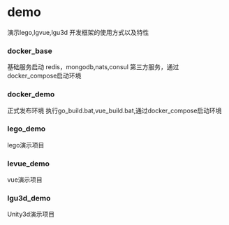 # demo
演示lego,lgvue,lgu3d 开发框架的使用方式以及特性

### docker_base 
基础服务启动 redis，mongodb,nats,consul 第三方服务，通过docker_compose启动环境
### docker_demo 
正式发布环境 执行go_build.bat,vue_build.bat,通过docker_compose启动环境
### lego_demo 
lego演示项目
### levue_demo 
vue演示项目
### lgu3d_demo 
Unity3d演示项目




